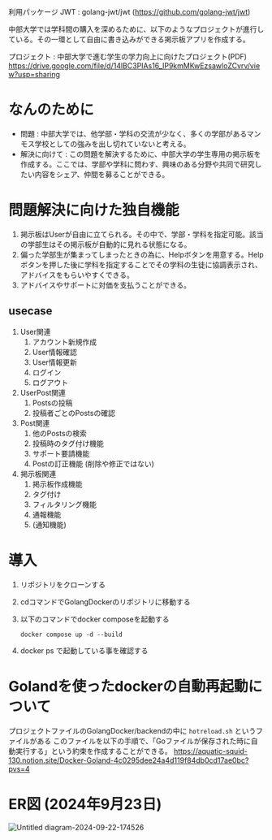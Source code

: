利用パッケージ
JWT : golang-jwt/jwt (https://github.com/golang-jwt/jwt)

中部大学では学科間の購入を深めるために、以下のようなプロジェクトが進行している。その一環として自由に書き込みができる掲示板アプリを作成する。

プロジェクト : 
中部大学で進む学生の学力向上に向けたプロジェクト(PDF)
https://drive.google.com/file/d/14lBC3PIAs16_IP9kmMKwEzsawloZCvrv/view?usp=sharing

# なんのために

- 問題 : 中部大学では、他学部・学科の交流が少なく、多くの学部があるマンモス学校としての強みを出し切れていないと考える。
- 解決に向けて : この問題を解決するために、中部大学の学生専用の掲示板を作成する。ここでは、学部や学科に問わす、興味のある分野や共同で研究したい内容をシェア、仲間を募ることができる。

# 問題解決に向けた独自機能

1. 掲示板はUserが自由に立てられる。その中で、学部・学科を指定可能。該当の学部生はその掲示板が自動的に見れる状態になる。
2. 偏った学部生が集まってしまったときの為に、Helpボタンを用意する。Helpボタンを押した後に学科を指定することでその学科の生徒に協調表示され、アドバイスをもらいやすくできる。
3. アドバイスやサポートに対価を支払うことができる。

## usecase

1. User関連
    1. アカウント新規作成
    2. User情報確認
    3. User情報更新
    4. ログイン
    5. ログアウト
2. UserPost関連
    1. Postsの投稿
    2. 投稿者ごとのPostsの確認
3. Post関連
    1. 他のPostsの検索
    2. 投稿時のタグ付け機能
    3. サポート要請機能
    4. Postの訂正機能 (削除や修正ではない)
4. 掲示板関連
    1. 掲示板作成機能
    2. タグ付け
    3. フィルタリング機能
    4. 通報機能
    5. (通知機能)

# 導入
1. リポジトリをクローンする
2. cdコマンドでGolangDockerのリポジトリに移動する
3. 以下のコマンドでdocker composeを起動する

   ```docker compose up -d --build```

5. docker ps で起動している事を確認する

# Golandを使ったdockerの自動再起動について
プロジェクトファイルのGolangDocker/backendの中に `hotreload.sh` というファイルがある
このファイルを以下の手順で、「Goファイルが保存された時に自動実行する」という約束を作成することができる。
https://aquatic-squid-130.notion.site/Docker-Goland-4c0295dee24a4d119f84db0cd17ae0bc?pvs=4

# ER図 (2024年9月23日)
![Untitled diagram-2024-09-22-174526](https://github.com/user-attachments/assets/670afb74-f627-4666-b469-a8061b48f639)
